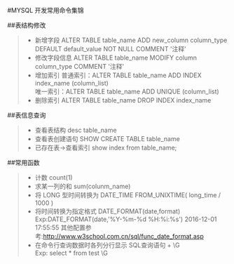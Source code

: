 #MYSQL 开发常用命令集锦

##表结构修改
>* 新增字段
ALTER TABLE table_name ADD new_column column_type  DEFAULT default_value NOT NULL COMMENT '注释'
>* 修改字段信息
ALTER TABLE table_name MODIFY column column_type  COMMENT '注释'
>* 增加索引
普通索引：ALTER TABLE table_name ADD INDEX index_name (column_list)   
唯一索引：ALTER TABLE table_name ADD UNIQUE (column_list)
>* 删除索引
ALTER TABLE table_name DROP INDEX index_name

##表信息查询
>* 查看表结构
desc table_name 
>* 查看表创建语句
SHOW CREATE TABLE  table_name
>* 已存在表->查看索引
show index from table_name;

##常用函数
>* 计数
count(1)
>* 求某一列的和
sum(colunm_name)
>* 将 LONG 型时间转换为 DATE_TIME
FROM_UNIXTIME( long_time / 1000 )
>* 将时间转换为指定格式
DATE_FORMAT(date,format)
Exp:DATE_FORMAT(date,'%Y-%m-%d %H:%i:%s')   2016-12-01 17:55:55
其他配置参考:http://www.w3school.com.cn/sql/func_date_format.asp
>* 在命令行查询数据时各列分行显示
SQL查询语句 + \G           
Exp: select * from test \G  
